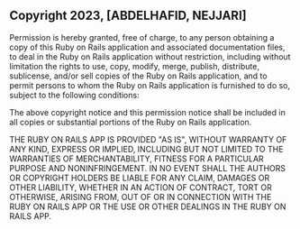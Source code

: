 ## Copyright 2023, [ABDELHAFID, NEJJARI]

Permission is hereby granted, free of charge, to any person obtaining a copy of this Ruby on Rails application and associated documentation files, to deal in the Ruby on Rails application without restriction, including without limitation the rights to use, copy, modify, merge, publish, distribute, sublicense, and/or sell copies of the Ruby on Rails application, and to permit persons to whom the Ruby on Rails application is furnished to do so, subject to the following conditions:

The above copyright notice and this permission notice shall be included in all copies or substantial portions of the Ruby on Rails application.

THE RUBY ON RAILS APP IS PROVIDED "AS IS", WITHOUT WARRANTY OF ANY KIND, EXPRESS OR IMPLIED, INCLUDING BUT NOT LIMITED TO THE WARRANTIES OF MERCHANTABILITY, FITNESS FOR A PARTICULAR PURPOSE AND NONINFRINGEMENT. IN NO EVENT SHALL THE AUTHORS OR COPYRIGHT HOLDERS BE LIABLE FOR ANY CLAIM, DAMAGES OR OTHER LIABILITY, WHETHER IN AN ACTION OF CONTRACT, TORT OR OTHERWISE, ARISING FROM, OUT OF OR IN CONNECTION WITH THE RUBY ON RAILS APP OR THE USE OR OTHER DEALINGS IN THE RUBY ON RAILS APP.
